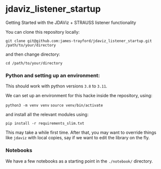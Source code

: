 # jdaviz_listener_startup
Getting Started with the JDAViz + STRAUSS listener functionality 

You can clone this repository locally:

`git clone git@github.com:james-trayford/jdaviz_listener_startup.git /path/to/your/directory`

and then change directory:

`cd /path/to/your/directory`

### Python and setting up an environment:

This should work with python versions `3.8` to `3.11`.

We can set up an environment for this hacke inside the repository, using:

`python3 -m venv venv`
`source venv/bin/activate`

and install all the relevant modules using:

`pip install -r requirements_slim.txt`

This may take a while first time. After that, you may want to override things like `jdaviz` with local copies, say if we want to edit the library on the fly. 

### Notebooks

We have a few notebooks as a starting point in the `./notebook/` directory.
